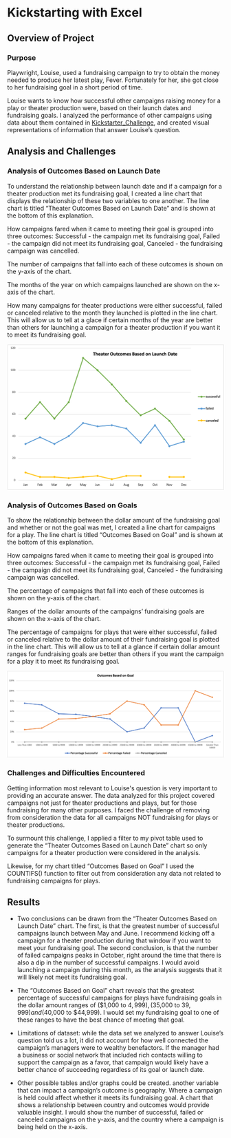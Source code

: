 # Kickstarting with Excel

## Overview of Project

### Purpose

Playwright, Louise, used a fundraising campaign to try to obtain the money needed to produce her latest play, Fever. Fortunately for her, she got close to her fundraising goal in a short period of time. 

Louise wants to know how successful other campaigns raising money for a play or theater production were, based on their launch dates and fundraising goals. I analyzed the performance of other campaigns using data about them contained in [Kickstarter_Challenge]( Kickstarter_Challenge.xlsx.zip), and created visual representations of information that answer Louise’s question.

## Analysis and Challenges

### Analysis of Outcomes Based on Launch Date

To understand the relationship between launch date and if a campaign for a theater production met its fundraising goal, I created a line chart that displays the relationship of these two variables to one another. The line chart is titled “Theater Outcomes Based on Launch Date” and is shown at the bottom of this explanation.

How campaigns fared when it came to meeting their goal is grouped into three outcomes: Successful - the campaign met its fundraising goal, Failed - the campaign did not meet its fundraising goal, Canceled - the fundraising campaign was cancelled.

The number of campaigns that fall into each of these outcomes is shown on the y-axis of the chart.

The months of the year on which campaigns launched are shown on the x-axis of the chart.

How many campaigns for theater productions were either successful, failed or canceled relative to the month they launched is plotted in the line chart. This will allow us to tell at a glace if certain months of the year are better than others for launching a campaign for a theater production if you want it to meet its fundraising goal.

![Theater_Outcomes_vs_Launch](Resources/Theater_Outcomes_vs_Launch.png)

### Analysis of Outcomes Based on Goals

To show the relationship between the dollar amount of the fundraising goal and whether or not the goal was met, I created a line chart for campaigns for a play. The line chart is titled “Outcomes Based on Goal” and is shown at the bottom of this explanation.

How campaigns fared when it came to meeting their goal is grouped into three outcomes: Successful - the campaign met its fundraising goal, Failed - the campaign did not meet its fundraising goal, Canceled - the fundraising campaign was cancelled.

The percentage of campaigns that fall into each of these outcomes is shown on the y-axis of the chart.

Ranges of the dollar amounts of the campaigns’ fundraising goals are shown on the x-axis of the chart.

The percentage of campaigns for plays that were either successful, failed or canceled relative to the dollar amount of their fundraising goal is plotted in the line chart. This will allow us to tell at a glance if certain dollar amount ranges for fundraising goals are better than others if you want the campaign for a play it to meet its fundraising goal.

![Outcomes_vs_Goals](Resources/Outcomes_vs_Goals.png) 

### Challenges and Difficulties Encountered

Getting information most relevant to Louise's question is very important to providing an accurate answer. The data analyzed for this project covered campaigns not just for theater productions and plays, but for those fundraising for many other purposes. I faced the challenge of removing from consideration the data for all campaigns NOT fundraising for plays or theater productions.

To surmount this challenge, I applied a filter to my pivot table used to generate the “Theater Outcomes Based on Launch Date” chart so only campaigns for a theater production were considered in the analysis.

Likewise, for my chart titled “Outcomes Based on Goal” I used the COUNTIFS() function to filter out from consideration any data not related to fundraising campaigns for plays.

## Results

- Two conclusions can be drawn from the “Theater Outcomes Based on Launch Date” chart. The first, is that the greatest number of successful campaigns launch between May and June. I recommend kicking off a campaign for a theater production during that window if you want to meet your fundraising goal. The second conclusion, is that the number of failed campaigns peaks in October, right around the time that there is also a dip in the number of successful campaigns. I would avoid launching a campaign during this month, as the analysis suggests that it will likely not meet its fundraising goal.

- The “Outcomes Based on Goal” chart reveals that the greatest percentage of successful campaigns for plays have fundraising goals in the dollar amount ranges of ($1,000 to $4,999), ($35,000 to $39,999) and ($40,000 to $44,999). I would set my fundraising goal to one of these ranges to have the best chance of meeting that goal.

- Limitations of dataset: while the data set we analyzed to answer Louise’s question told us a lot, it did not account for how well connected the campaign’s managers were to wealthy benefactors. If the manager had a business or social network that included rich contacts willing to support the campaign as a favor, that campaign would likely have a better chance of succeeding regardless of its goal or launch date.

- Other possible tables and/or graphs could be created. another variable that can impact a campaign’s outcome is geography. Where a campaign is held could affect whether it meets its fundraising goal. A chart that shows a relationship between country and outcomes would provide valuable insight. I would show the number of successful, failed or canceled campaigns on the y-axis, and the country where a campaign is being held on the x-axis.
